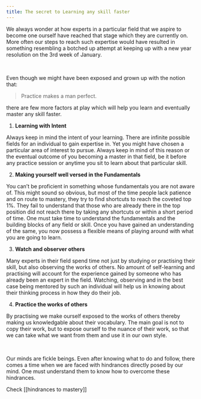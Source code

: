 ```yaml
---
title: The secret to Learning any skill faster
---
```

We always wonder at how experts in a particular field that we aspire to become one ourself have reached that stage which they are currently on. More often our steps to reach such expertise would have resulted in something resembling a botched up attempt at keeping up with a new year resolution on the 3rd week of January.

<br />

Even though we might have been exposed and grown up with the notion that:

  
> Practice makes a man perfect.

  
there are few more factors at play which will help you learn and eventually master any skill faster.

1. **Learning with Intent** <br />

Always keep in mind the intent of your learning. There are infinite possible fields for an individual to gain expertise in. Yet you might have chosen a particular area of interest to pursue. Always keep in mind of this reason or the eventual outcome of you becoming a master in that field, be it before any practice session or anytime you sit to learn about that particular skill.

2. **Making yourself well versed in the Fundamentals** <br />

You can’t be proficient in something whose fundamentals you are not aware of. This might sound so obvious, but most of the time people lack patience and on route to mastery, they try to find shortcuts to reach the coveted top 1%. They fail to understand that those who are already there in the top position did not reach there by taking any shortcuts or within a short period of time. One must take time to understand the fundamentals and the building blocks of any field or skill. Once you have gained an understanding of the same, you now possess a flexible means of playing around with what you are going to learn.

3. **Watch and observer others** <br />

Many experts in their field spend time not just by studying or practising their skill, but also observing the works of others. No amount of self-learning and practising will account for the experience gained by someone who has already been an expert in the field. Watching, observing and in the best case being mentored by such an individual will help us in knowing about their thinking process in how they do their job.

4. **Practice the works of others** <br />

By practising we make ourself exposed to the works of others thereby making us knowledgable about their vocabulary. The main goal is not to copy their work, but to expose ourself to the nuance of their work, so that we can take what we want from them and use it in our own style.

<br />

Our minds are fickle beings. Even after knowing what to do and follow, there comes a time when we are faced with hindrances directly posed by our mind. One must understand them to know how to overcome these hindrances.

Check [[hindrances to mastery]]